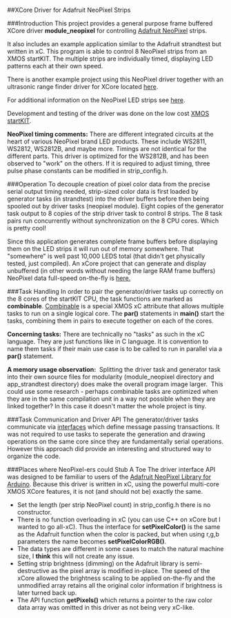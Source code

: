 ##XCore Driver for Adafruit NeoPixel Strips

###Introduction
This project provides a general purpose frame buffered XCore driver **module_neopixel** for controlling [Adafruit NeoPixel](http://www.adafruit.com/category/37_168) strips.

It also includes an example application similar to the Adafruit strandtest but written in xC.  This program is able to control 8 NeoPixel strips from an XMOS startKIT.  The multiple strips are individually timed, displaying LED patterns each at their own speed.

There is another example project using this NeoPixel driver together with an ultrasonic range finder driver for XCore located [here](https://github.com/teachop/xcore_ping).

For additional information on the NeoPixel LED strips see [here](http://learn.adafruit.com/adafruit-neopixel-uberguide/overview).

Development and testing of the driver was done on the low cost [XMOS startKIT](http://www.xmos.com/en/startkit).

**NeoPixel timing comments:** There are different integrated circuits at the heart of various NeoPixel brand LED products.  These include WS2811, WS2812, WS2812B, and maybe more.  Timings are not identical for the different parts.  This driver is optimized for the WS2812B, and has been observed to "work" on the others.  If it is required to adjust  timing, three pulse phase constants can be modified in strip_config.h.

###Operation
To decouple creation of pixel color data from the precise serial output timing needed, strip-sized color data is first loaded by generator tasks (in strandtest) into the driver buffers before then being spooled out by driver tasks (neopixel module).  Eight copies of the generator task output to 8 copies of the strip driver task to control 8 strips.  The 8 task pairs run concurrently without synchronization on the 8 CPU cores.  Which is pretty cool!

Since this application generates complete frame buffers before displaying them on the LED strips it will run out of memory somewhere.  That "somewhere" is well past 10,000 LEDS total (that didn't get physically tested, just compiled).  An xCore project that can generate and display unbuffered (in other words without needing the large RAM frame buffers) NeoPixel data full-speed on-the-fly is [here.](https://github.com/teachop/xcore_neopixel_leds)

###Task Handling
In order to pair the generator/driver tasks up correctly on the 8 cores of the startKIT CPU, the task functions are marked as **combinable**.  [Combinable](https://www.xmos.com/en/published/how-define-and-use-combinable-function?secure=1) is a special XMOS xC attribute that allows multiple tasks to run on a single logical core.  The **par()** statements in **main()** start the tasks, combining them in pairs to execute together on each of the cores.

**Concerning tasks:** There are technically no "tasks" as such in the xC language. They are just functions like in C language. It is convention to name them tasks if their main use case is to be called to run in parallel via a **par()** statement.

**A memory usage observation:**  Splitting the driver task and generator task into their own source files for modularity (module_neopixel directory and app_strandtest directory) does make the overall program image larger.  This could use some research - perhaps combinable tasks are optimized when they are in the same compilation unit in a way not possible when they are linked together?  In this case it doesn't matter the whole project is tiny.

###Task Communication and Driver API
The generator/driver tasks communicate via [interfaces](https://www.xmos.com/en/published/how-communicate-between-tasks-interfaces?secure=1) which define message passing transactions.  It was not required to use tasks to seperate the generation and drawing operations on the same core since they are fundamentally serial operations.  However this approach did provide an interesting and structured way to organize the code.

###Places where NeoPixel-ers could Stub A Toe
The driver interface API was designed to be familiar to users of the [Adafruit NeoPixel Library for Arduino](https://github.com/adafruit/Adafruit_NeoPixel).  Because this driver is written in xC, using the powerful multi-core XMOS XCore features, it is not (and should not be) exactly the same.
- Set the length (per strip NeoPixel count) in strip_config.h there is no constructor.
- There is no function overloading in xC (you can use C++ on xCore but I wanted to go all-xC).  Thus the interface for **setPixelColor()** is the same as the Adafruit function when the color is packed, but when using r,g,b parameters the name becomes **setPixelColorRGB()**.
- The data types are different in some cases to match the natural machine size, I **think** this will not create any issue.
- Setting strip brightness (dimming) on the Adafruit library is semi-destructive as the pixel array is modified in-place.  The speed of the xCore allowed the brightness scaling to be applied on-the-fly and the unmodified array retains all the original color information if brightness is later turned back up.
- The API function **getPixels()** which returns a pointer to the raw color data array was omitted in this driver as not being very xC-like.
